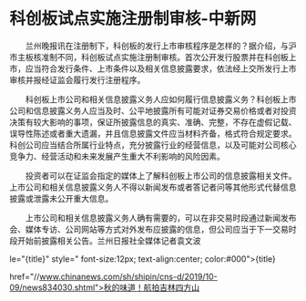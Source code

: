 # 科创板试点实施注册制审核-中新网

　　兰州晚报讯在注册制下，科创板的发行上市审核程序是怎样的？据介绍，与沪市主板核准制不同，科创板试点实施注册制审核。首次公开发行股票并在科创板上市，应当符合发行条件、上市条件以及相关信息披露要求，依法经上交所发行上市审核并报经证监会履行发行注册程序。

　　科创板上市公司和相关信息披露义务人应如何履行信息披露义务？科创板上市公司和信息披露义务人应当及时、公平地披露所有可能对证券交易价格或者对投资决策有较大影响的事项，保证所披露信息的真实、准确、完整，不存在虚假记载、误导性陈述或者重大遗漏，并且信息披露文件应当材料齐备，格式符合规定要求。科创公司应当结合所属行业特点，充分披露行业的经营信息，以及可能对公司核心竞争力、经营活动和未来发展产生重大不利影响的风险因素。

　　投资者可以在证监会指定的媒体上了解科创板上市公司的信息披露相关文件。上市公司和相关信息披露义务人不得以新闻发布或者答记者问等其他形式代替信息披露或泄露未公开重大信息。

　　上市公司和相关信息披露义务人确有需要的，可以在非交易时段通过新闻发布会、媒体专访、公司网站等方式对外发布应披露的信息，但公司应当于下一交易时段开始前披露相关公告。兰州日报社全媒体记者袁文波

le="{title}" style=" font-size:12px; text-align:center; color:#000">{title}

href="//www.chinanews.com/sh/shipin/cns-d/2019/10-09/news834030.shtml">秋的味道！航拍吉林四方山
